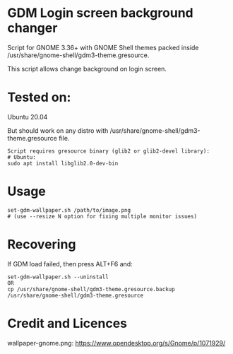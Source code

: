 # GDM Login screen background changer
Script for GNOME 3.36+ with GNOME Shell themes packed inside /usr/share/gnome-shell/gdm3-theme.gresource.

This script allows change background on login screen.

# Tested on:
Ubuntu 20.04

But should work on any distro with /usr/share/gnome-shell/gdm3-theme.gresource file.

```shell
Script requires gresource binary (glib2 or glib2-devel library):
# Ubuntu: 
sudo apt install libglib2.0-dev-bin
```
# Usage 
```shell
set-gdm-wallpaper.sh /path/to/image.png
# (use --resize N option for fixing multiple monitor issues)
```
# Recovering 
If GDM load failed, then press ALT+F6 and:
```shell
set-gdm-wallpaper.sh --uninstall
OR
cp /usr/share/gnome-shell/gdm3-theme.gresource.backup /usr/share/gnome-shell/gdm3-theme.gresource
```

# Credit and Licences
wallpaper-gnome.png: https://www.opendesktop.org/s/Gnome/p/1071929/
